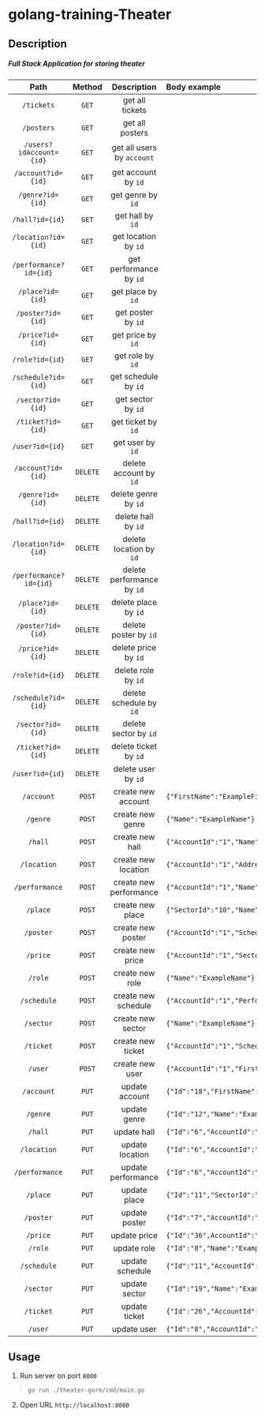 # golang-training-Theater

## Description

##### Full Stack Application for storing theater

|Path|Method|Description|Body example|
|:---:|:---:|:---:|:---|
|```/tickets```|```GET```|get all tickets|
|```/posters```|```GET```|get all posters|
|```/users?idAccount={id}```|```GET```|get all users by ```account```|
|```/account?id={id}```|```GET```|get account by ```id```|
|```/genre?id={id}```|```GET```|get genre by ```id```|
|```/hall?id={id}```|```GET```|get hall by ```id```|
|```/location?id={id}```|```GET```|get location by ```id```|
|```/performance?id={id}```|```GET```|get performance by ```id```|
|```/place?id={id}```|```GET```|get place by ```id```|
|```/poster?id={id}```|```GET```|get poster by ```id```|
|```/price?id={id}```|```GET```|get price by ```id```|
|```/role?id={id}```|```GET```|get role by ```id```|
|```/schedule?id={id}```|```GET```|get schedule by ```id```|
|```/sector?id={id}```|```GET```|get sector by ```id```|
|```/ticket?id={id}```|```GET```|get ticket by ```id```|
|```/user?id={id}```|```GET```|get user by ```id```|
|```/account?id={id}```|```DELETE```|delete account by ```id```|
|```/genre?id={id}```|```DELETE```|delete genre by ```id```|
|```/hall?id={id}```|```DELETE```|delete hall by ```id```|
|```/location?id={id}```|```DELETE```|delete location by ```id```|
|```/performance?id={id}```|```DELETE```|delete performance by ```id```|
|```/place?id={id}```|```DELETE```|delete place by ```id```|
|```/poster?id={id}```|```DELETE```|delete poster by ```id```|
|```/price?id={id}```|```DELETE```|delete price by ```id```|
|```/role?id={id}```|```DELETE```|delete role by ```id```|
|```/schedule?id={id}```|```DELETE```|delete schedule by ```id```|
|```/sector?id={id}```|```DELETE```|delete sector by ```id```|
|```/ticket?id={id}```|```DELETE```|delete ticket by ```id```|
|```/user?id={id}```|```DELETE```|delete user by ```id```|
|```/account```|```POST```|create new account|```{"FirstName":"ExampleFirstName","LastName":"ExampleLastName","PhoneNumber":"ExamplePhoneNumber","Email":"Example@gmail.com"}```|
|```/genre```|```POST```|create new genre|```{"Name":"ExampleName"}```|
|```/hall```|```POST```|create new hall|```{"AccountId":"1","Name":"ExampleName","Capacity":"9999","LocationId":"1"}```|
|```/location```|```POST```|create new location|```{"AccountId":"1","Address":"ExampleAddress","PhoneNumber":"+777777777777"}```|
|```/performance```|```POST```|create new performance|```{"AccountId":"1","Name":"ExampleName","GenreId":"1","Duration":"1:00"}```|
|```/place```|```POST```|create new place|```{"SectorId":"10","Name":"1"}```|
|```/poster```|```POST```|create new poster|```{"AccountId":"1","ScheduleId":"6","Comment":"ExampleCommit"}```|
|```/price```|```POST```|create new price|```{"AccountId":"1","SectorId":"9","PerformanceId":"1","Price":"99"}```|
|```/role```|```POST```|create new role|```{"Name":"ExampleName"}```|
|```/schedule```|```POST```|create new schedule|```{"AccountId":"1","PerformanceId":"1","Date":"2021-04-25 13:00","HallId":"1"}```|
|```/sector```|```POST```|create new sector|```{"Name":"ExampleName"}```|
|```/ticket```|```POST```|create new ticket|```{"AccountId":"1","ScheduleId":"6","PlaceId":"1","DateOfIssue":"now()","paid":"true","reservation":"true","destroyed":"true"}```|
|```/user```|```POST```|create new user|```{"AccountId":"1","FirstName":"ExampleFirstName","LastName":"ExampleLastName","RoleId":"1","LocationId":"1","PhoneNumber":"+777777777777"}```|
|```/account```|```PUT```|update account|```{"Id":"18","FirstName":"ExampleFirstName","LastName":"ExampleLastName","PhoneNumber":"ExamplePhoneNumber","Email":"Example@gmail.com"}```|
|```/genre```|```PUT```|update genre|```{"Id":"12","Name":"ExampleName"}```|
|```/hall```|```PUT```|update hall|```{"Id":"6","AccountId":"1","Name":"ExampleName","Capacity":"9999","LocationId":"1"}```|
|```/location```|```PUT```|update location|```{"Id":"6","AccountId":"1","Address":"ExampleAddress","PhoneNumber":"+777777777777"}```|
|```/performance```|```PUT```|update performance|```{"Id":"6","AccountId":"1","Name":"ExampleName","GenreId":"1","Duration":"1:00"}```|
|```/place```|```PUT```|update place|```{"Id":"11","SectorId":"10","Name":"2"}```|
|```/poster```|```PUT```|update poster|```{"Id":"7","AccountId":"1","ScheduleId":"6","Comment":"ExampleCommit"}```|
|```/price```|```PUT```|update price|```{"Id":"36",AccountId":"1","SectorId":"9","PerformanceId":"1","Price":"99"}```|
|```/role```|```PUT```|update role|```{"Id":"8","Name":"ExampleName"}```|
|```/schedule```|```PUT```|update schedule|```{"Id":"11","AccountId":"1","PerformanceId":"1","Date":"2021-04-25 13:00","HallId":"1"}```|
|```/sector```|```PUT```|update sector|```{"Id":"19","Name":"ExampleName"}```|
|```/ticket```|```PUT```|update ticket|```{"Id":"26","AccountId":"1","ScheduleId":"6","PlaceId":"1","DateOfIssue":"now()","paid":"true","reservation":"true","destroyed":"true"}```|
|```/user```|```PUT```|update user|```{"Id":"8","AccountId":"1","FirstName":"ExampleFirstName","LastName":"ExampleLastName","RoleId":"1","LocationId":"1","PhoneNumber":"+777777777777"}```|

## Usage

1. Run server on port ```8080```

> ```go run ./theater-gorm/cmd/main.go```

2. Open URL ```http://localhost:8080```